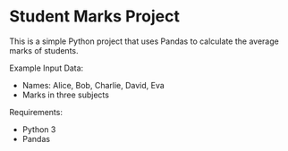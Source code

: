 # Student Marks Project

This is a simple Python project that uses Pandas to calculate the average marks of students.  

Example
Input Data:
- Names: Alice, Bob, Charlie, David, Eva  
- Marks in three subjects  

Requirements:
- Python 3  
- Pandas  
